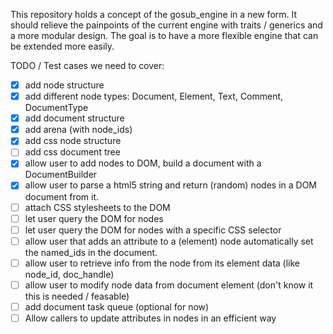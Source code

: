 This repository holds a concept of the gosub_engine in a new form. It should relieve the painpoints of the current 
engine with traits / generics and a more modular design. The goal is to have a more flexible engine that can be
extended more easily.



TODO / Test cases we need to cover:
- [X] add node structure
- [X] add different node types: Document, Element, Text, Comment, DocumentType
- [X] add document structure
- [X] add arena (with node_ids)
- [X] add css node structure
- [ ] add css document tree
- [X] allow user to add nodes to DOM, build a document with a DocumentBuilder
- [X] allow user to parse a html5 string and return (random) nodes in a DOM document from it.
- [ ] attach CSS stylesheets to the DOM
- [ ] let user query the DOM for nodes
- [ ] let user query the DOM for nodes with a specific CSS selector
- [ ] allow user that adds an attribute to a (element) node automatically set the named_ids in the document.
- [ ] allow user to retrieve info from the node from its element data (like node_id, doc_handle)
- [ ] allow user to modify node data from document element (don't know it this is needed / feasable)
- [ ] add document task queue (optional for now)
- [ ] Allow callers to update attributes in nodes in an efficient way